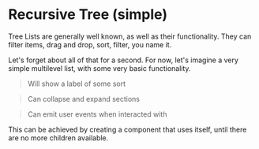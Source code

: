 # Recursive Tree (simple)

Tree Lists are generally well known, as well as their functionality. They can
filter items, drag and drop, sort, filter, you name it.

Let's forget about all of that for a second. For now, let's imagine a very
simple multilevel list, with some very basic functionality.

> Will show a label of some sort

> Can collapse and expand sections

> Can emit user events when interacted with

This can be achieved by creating a component that uses itself, until there are
no more children available.
